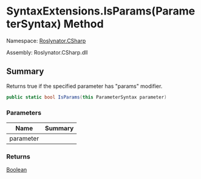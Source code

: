 # SyntaxExtensions\.IsParams\(ParameterSyntax\) Method

Namespace: [Roslynator.CSharp](../../README.md)

Assembly: Roslynator\.CSharp\.dll

## Summary

Returns true if the specified parameter has "params" modifier\.

```csharp
public static bool IsParams(this ParameterSyntax parameter)
```

### Parameters

| Name | Summary |
| ---- | ------- |
| parameter | |

### Returns

[Boolean](https://docs.microsoft.com/en-us/dotnet/api/system.boolean)


